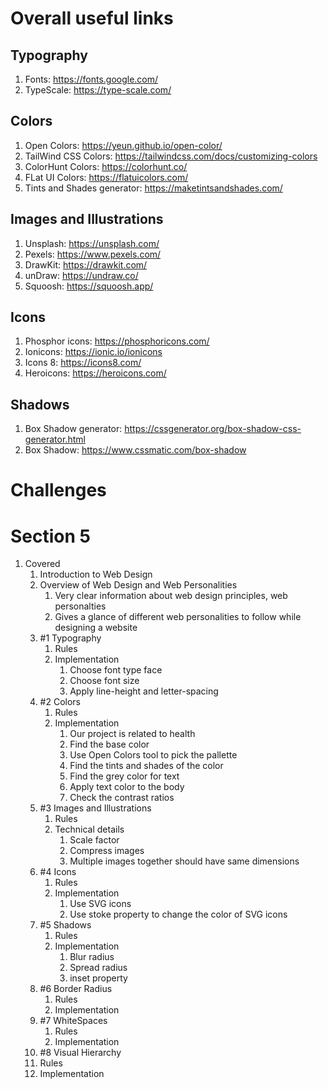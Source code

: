 # Overall useful links

## Typography
1. Fonts: https://fonts.google.com/
2. TypeScale: https://type-scale.com/

## Colors
1. Open Colors: https://yeun.github.io/open-color/
2. TailWind CSS Colors: https://tailwindcss.com/docs/customizing-colors
3. ColorHunt Colors: https://colorhunt.co/
4. FLat UI Colors: https://flatuicolors.com/
5. Tints and Shades generator: https://maketintsandshades.com/

## Images and Illustrations
1. Unsplash: https://unsplash.com/
2. Pexels: https://www.pexels.com/
3. DrawKit: https://drawkit.com/
4. unDraw: https://undraw.co/
5. Squoosh: https://squoosh.app/

## Icons
1. Phosphor icons: https://phosphoricons.com/
2. Ionicons: https://ionic.io/ionicons
3. Icons 8: https://icons8.com/
4. Heroicons: https://heroicons.com/

## Shadows
1. Box Shadow generator: https://cssgenerator.org/box-shadow-css-generator.html
2. Box Shadow: https://www.cssmatic.com/box-shadow


# Challenges

# Section 5
1. Covered
   1. Introduction to Web Design
   2. Overview of Web Design and Web Personalities
      1. Very clear information about web design principles, web personalties
      2. Gives a glance of different web personalities to follow while designing a website
   3. #1 Typography
      1. Rules
      2. Implementation
         1. Choose font type face
         2. Choose font size
         3. Apply line-height and letter-spacing
   4. #2 Colors
      1. Rules
      2. Implementation
         1. Our project is related to health
         2. Find the base color
         3. Use Open Colors tool to pick the pallette
         4. Find the tints and shades of the color
         5. Find the grey color for text
         6. Apply text color to the body
         7. Check the contrast ratios
   5. #3 Images and Illustrations
      1. Rules
      2. Technical details
         1. Scale factor
         2. Compress images
         3. Multiple images together should have same dimensions
   6. #4 Icons
      1. Rules
      2. Implementation
         1. Use SVG icons
         2. Use stoke property to change the color of SVG icons
   7. #5 Shadows
      1. Rules
      2. Implementation
         1. Blur radius
         2. Spread radius
         3. inset property
   8. #6 Border Radius
      1. Rules
      2. Implementation
   9. #7 WhiteSpaces
      1.  Rules
      2.  Implementation
   10. #8 Visual Hierarchy
      3.  Rules
      4.  Implementation
